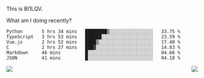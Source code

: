 This is BI1LQV.

What am I doing recently?

<!--START_SECTION:waka-->

```text
Python       5 hrs 34 mins   ████████▒░░░░░░░░░░░░░░░░   33.75 %
TypeScript   3 hrs 53 mins   ██████░░░░░░░░░░░░░░░░░░░   23.59 %
Vue.js       2 hrs 52 mins   ████▒░░░░░░░░░░░░░░░░░░░░   17.40 %
C            2 hrs 27 mins   ███▓░░░░░░░░░░░░░░░░░░░░░   14.83 %
Markdown     46 mins         █░░░░░░░░░░░░░░░░░░░░░░░░   04.66 %
JSON         41 mins         █░░░░░░░░░░░░░░░░░░░░░░░░   04.18 %
```

<!--END_SECTION:waka-->
<img align="right" src="https://github-readme-stats.vercel.app/api?username=bi1lqv&show_icons=true&count_private=true">

<img src="https://metrics.lecoq.io/bi1lqv?template=classic&base.activity=0&base.community=0&base.repositories=0&base.metadata=0&isocalendar=1&base=header%2C%20activity%2C%20community%2C%20repositories%2C%20metadata&base.indepth=false&base.hireable=false&isocalendar=false&isocalendar.duration=full-year&config.timezone=Asia%2FShanghai">
